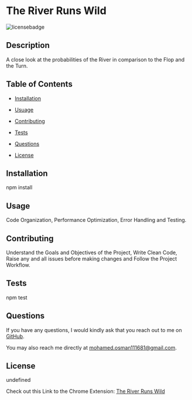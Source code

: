 # The River Runs Wild
![licensebadge](https://img.shields.io/badge/License-MIT-red)

##  Description

A close look at the probabilities of the River in comparison to the Flop and the Turn.

## Table of Contents

- [Installation](#installation)

- [Usuage](#usage)

- [Contributing](#contributing)

- [Tests](#tests)

- [Questions](#questions)

- [License](#license)


## Installation

npm install

## Usage

Code Organization, Performance Optimization, Error Handling and Testing.

## Contributing

Understand the Goals and Objectives of the Project, Write Clean Code, Raise any and all issues before making changes and Follow the Project Workflow.

## Tests

npm test

## Questions

If you have any questions, I would kindly ask that you reach out to me on [GitHub](https://github.com/undefined).

You may also reach me directly at mohamed.osman111681@gmail.com.

## License

undefined


Check out this Link to the Chrome Extension: [The River Runs Wild](https://drive.google.com/file/d/1ztE8wgwNXkY3IfjfucJJRZhAVMFHkR_V/view)
